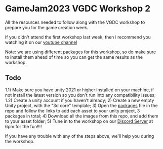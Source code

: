 # GameJam2023 VGDC Workshop 2
All the resources needed to follow along with the VGDC workshop to prepare you for the game creation week.

If you didn't attend the first workshop last week, then I recommend you watching it on our <a href="https://www.youtube.com/watch?v=bDqZeUNCV5s">youtube channel</a>

Note: we are using different packages for this workshop, so do make sure to install them ahead of time so you can get the same results as the workshop.



## Todo
1.1) Make sure you have unity 2021 or higher installed on your machine, if not install the latest version so you don't run into any compatibility issues;
1.2) Create a unity account if you haven't already;
2) Create a new empty Unity project, with the "3d core" template;
3) Open the <a href="https://github.com/SHwaier/GameJam2023-VGDC-Workshop2/blob/main/Packages.md">packages</a> file in the repo and follow the links to add each asset to your unity project, 3 packages in total;
4) Download all the images from this repo, and add them to your asset folder;
5) Tune in to the workshop on our <a href="https://discord.gg/6BJMVyyk">Discord Server</a> at 6pm for the fun!!!!

If you have any trouble with any of the steps above, we'll help you during the workshop.
